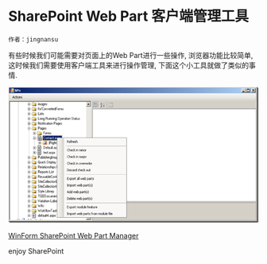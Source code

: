 # SharePoint Web Part 客户端管理工具
	作者：jingnansu

有些时候我们可能需要对页面上的Web Part进行一些操作, 浏览器功能比较简单, 这时候我们需要使用客户端工具来进行操作管理, 下面这个小工具就做了类似的事情.

![](imgs/20151021.png)

[WinForm SharePoint Web Part Manager](https://webpartmanager.codeplex.com/ "WinForm SharePoint Web Part Manager")     

enjoy SharePoint